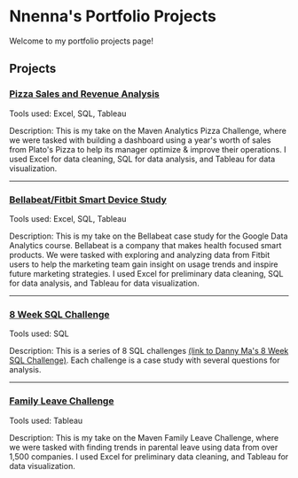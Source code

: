 # Nnenna's Portfolio Projects

Welcome to my portfolio projects page! 

## Projects

### [Pizza Sales and Revenue Analysis](https://github.com/nthompson8/Platos-Pizza.git)
Tools used: Excel, SQL, Tableau

Description: This is my take on the Maven Analytics Pizza Challenge, where we were tasked with building a dashboard using a year's worth of sales from Plato's Pizza to help its manager optimize & improve their operations. I used Excel for data cleaning, SQL for data analysis, and Tableau for data visualization.

---
### [Bellabeat/Fitbit Smart Device Study](https://github.com/nthompson8/bellabeat_analysis)
Tools used: Excel, SQL, Tableau

Description: This is my take on the Bellabeat case study for the Google Data Analytics course. Bellabeat is a company that makes health focused smart products. We were tasked with exploring and analyzing data from Fitbit users to help the marketing team gain insight on usage trends and inspire future marketing strategies. I used Excel for preliminary data cleaning, SQL for data analysis, and Tableau for data visualization.

---
### [8 Week SQL Challenge](https://github.com/nthompson8/8-Week-SQL-Challenge)
Tools used: SQL

Description: This is a series of 8 SQL challenges [(link to Danny Ma's 8 Week SQL Challenge)](https://8weeksqlchallenge.com). Each challenge is a case study with several questions for analysis.

---
### [Family Leave Challenge](https://public.tableau.com/views/ParentalLeave_16976392920790/Dashboard?:language=en-US&:display_count=n&:origin=viz_share_link)

Tools used: Tableau

Description: This is my take on the Maven Family Leave Challenge, where we were tasked with finding trends in parental leave using data from over 1,500 companies. I used Excel for preliminary data cleaning, and Tableau for data visualization. 
